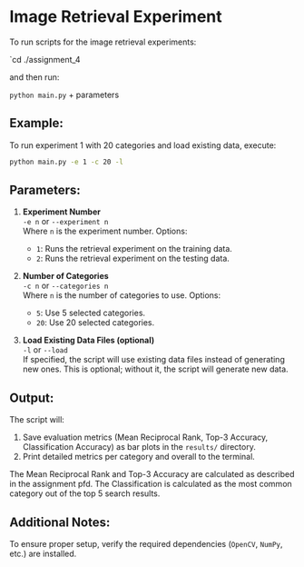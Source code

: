 # Image Retrieval Experiment

To run scripts for the image retrieval experiments:

`cd ./assignment_4

and then run:

`python main.py` + parameters

## Example:
To run experiment 1 with 20 categories and load existing data, execute:
```bash
python main.py -e 1 -c 20 -l
```

## Parameters:

1. **Experiment Number**  
   `-e n` or `--experiment n`  
   Where `n` is the experiment number. Options:
   - `1`: Runs the retrieval experiment on the training data.
   - `2`: Runs the retrieval experiment on the testing data.

2. **Number of Categories**  
   `-c n` or `--categories n`  
   Where `n` is the number of categories to use. Options:
   - `5`: Use 5 selected categories.
   - `20`: Use 20 selected categories.

3. **Load Existing Data Files (optional)**  
   `-l` or `--load`  
   If specified, the script will use existing data files instead of generating new ones. This is optional; without it, the script will generate new data.

## Output:
The script will:
1. Save evaluation metrics (Mean Reciprocal Rank, Top-3 Accuracy, Classification Accuracy) as bar plots in the `results/` directory.
2. Print detailed metrics per category and overall to the terminal.

The Mean Reciprocal Rank and Top-3 Accuracy are calculated as described in the assignment pfd. The Classification is calculated as the most common category out of the top 5 search results.

## Additional Notes:
To ensure proper setup, verify the required dependencies (`OpenCV`, `NumPy`, etc.) are installed.